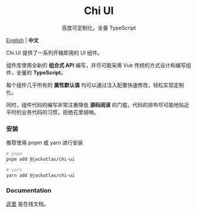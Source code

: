 <h1 align="center">Chi UI</h1>

<p align="center">高度可定制化，全量 TypeScript</p>

[English](./README.md) | **中文**

Chi UI 提供了一系列开箱即用的 UI 组件。

组件库使用全新的 **组合式 API** 编写，并尽可能采用 Vue 传统的方式设计和编写组件，全量的 **TypeScript**。

每个组件几乎所有的 **属性默认值** 均可以通过注入配置快速修改，轻松实现定制化。

同时，组件代码的编写非常注重降低 **源码阅读** 的门槛，代码的排布尽可能地贴近平时的业务代码的习惯，拒绝花里胡哨。

### 安装

推荐使用 pnpm 或 yarn 进行安装

```bash
# pnpm
pnpm add @jackatlas/chi-ui

# yarn
yarn add @jackatlas/chi-ui
```

### Documentation

[这里](https://chi-ui-docs.vercel.app/) 是在线文档。

